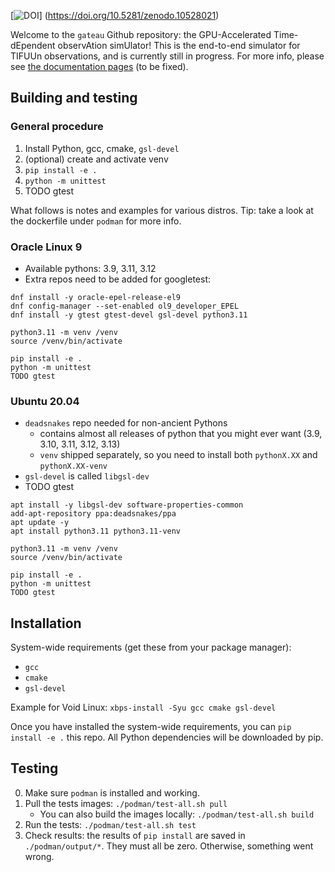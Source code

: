 [![DOI](https://zenodo.org/badge/DOI/10.5281/zenodo.10528021.svg)]
(https://doi.org/10.5281/zenodo.10528021)

Welcome to the `gateau` Github repository:
the GPU-Accelerated Time-dEpendent observAtion simUlator! 
This is the end-to-end simulator for TIFUUn observations,
and is currently still in progress.
For more info, please see
[the documentation pages](https://arend95.github.io/tiempo2/) (to be fixed).

## Building and testing

### General procedure

1. Install Python, gcc, cmake, `gsl-devel`
1. (optional) create and activate venv
1. `pip install -e .`
1. `python -m unittest`
1. TODO gtest

What follows is notes and examples for various distros.
Tip: take a look at the dockerfile under `podman` for more info.

### Oracle Linux 9

- Available pythons: 3.9, 3.11, 3.12
- Extra repos need to be added for googletest:

```
dnf install -y oracle-epel-release-el9
dnf config-manager --set-enabled ol9_developer_EPEL
dnf install -y gtest gtest-devel gsl-devel python3.11

python3.11 -m venv /venv
source /venv/bin/activate

pip install -e .
python -m unittest
TODO gtest
```

### Ubuntu 20.04

- `deadsnakes` repo needed for non-ancient Pythons
    - contains almost all releases of python that you might
        ever want (3.9, 3.10, 3.11, 3.12, 3.13)
    - `venv` shipped separately,
        so you need to install both
        `pythonX.XX` and `pythonX.XX-venv`
- `gsl-devel` is called `libgsl-dev`
- TODO gtest

```
apt install -y libgsl-dev software-properties-common
add-apt-repository ppa:deadsnakes/ppa
apt update -y
apt install python3.11 python3.11-venv

python3.11 -m venv /venv
source /venv/bin/activate

pip install -e .
python -m unittest
TODO gtest
```


## Installation

System-wide requirements (get these from your package manager):
- `gcc`
- `cmake`
- `gsl-devel`

Example for Void Linux: `xbps-install -Syu gcc cmake gsl-devel`

Once you have installed the system-wide requirements,
you can `pip install -e .` this repo.
All Python dependencies will be downloaded by pip.

## Testing

0. Make sure `podman` is installed and working.
1. Pull the tests images: `./podman/test-all.sh pull`
    - You can also build the images locally:
        `./podman/test-all.sh build`
2. Run the tests: `./podman/test-all.sh test`
3. Check results: the results of `pip install` are saved in
    `./podman/output/*`. They must all be zero.
    Otherwise, something went wrong.




